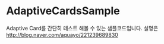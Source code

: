 # AdaptiveCardsSample

Adaptive Card를 간단히 테스트 해볼 수 있는 샘플코드입니다.
설명은 http://blog.naver.com/aquayo/221239689830

